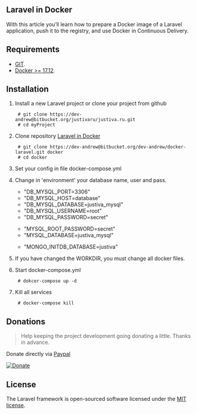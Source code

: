 ## Laravel in Docker

With this article you’ll learn how to prepare a Docker image of a Laravel application, push it to the registry, and use Docker in Continuous Delivery.

## Requirements
- [GIT](https://git-scm.com/downloads).
- [Docker >= 17.12](https://www.docker.com/products/docker/).
## Installation
    
1. Install a new Laravel project or clone your project from github

        # git clone https://dev-andrew@bitbucket.org/justivaru/justiva.ru.git
        # cd myProject
        
2. Clone repository [Laravel in Docker](https://bitbucket.org/dev-andrew/docker-laravel/src/master/)

        # git clone https://dev-andrew@bitbucket.org/dev-andrew/docker-laravel.git docker
        # cd docker
3. Set your config in file docker-compose.yml

4. Change in 'environment' your database name, user and pass.
    - "DB_MYSQL_PORT=3306"
    - "DB_MYSQL_HOST=database"
    - "DB_MYSQL_DATABASE=justiva_mysql"
    - "DB_MYSQL_USERNAME=root"
    - "DB_MYSQL_PASSWORD=secret"
    >
    - "MYSQL_ROOT_PASSWORD=secret"
    - "MYSQL_DATABASE=justiva_mysql"
    >
    - "MONGO_INITDB_DATABASE=justiva"
    
5. If you have changed the WORKDIR, you must change all docker files.

4. Start docker-compose.yml

        # dokcer-compose up -d
        
5. Kill all services

        # docker-compose kill
            

## Donations

> Help keeping the project development going donating a little. 
> Thanks in advance.

Donate directly via [Paypal](https://www.paypal.me/AndrewNdl)

[![Donate](https://img.shields.io/badge/Donate-PayPal-green.svg)](https://www.paypal.me/AndrewNdl) 

## License

The Laravel framework is open-sourced software licensed under the [MIT license](https://opensource.org/licenses/MIT).
